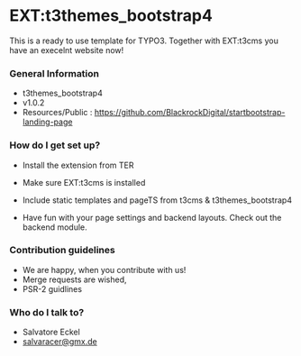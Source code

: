 # EXT:t3themes_bootstrap4 #

This is a ready to use template for TYPO3. Together with EXT:t3cms you have an execelnt website now!

### General Information ###

* t3themes_bootstrap4
* v1.0.2
* Resources/Public : https://github.com/BlackrockDigital/startbootstrap-landing-page

### How do I get set up? ###

* Install the extension from TER
* Make sure EXT:t3cms is installed
* Include static templates and pageTS from t3cms & t3themes_bootstrap4

* Have fun with your page settings and backend layouts. Check out the backend module.

### Contribution guidelines ###

* We are happy, when you contribute with us!
* Merge requests are wished,
* PSR-2 guidlines

### Who do I talk to? ###

* Salvatore Eckel
* salvaracer@gmx.de